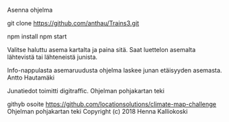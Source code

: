 Asenna ohjelma

git clone https://github.com/anthau/Trains3.git

npm install
npm start


Valitse haluttu asema kartalta ja paina sitä.
Saat luettelon asemalta lähtevistä tai lähteneistä junista.

Info-nappulasta asemaruudusta ohjelma laskee junan etäisyyden asemasta.
Antto Hautamäki

Junatiedot toimitti digitraffic. 
Ohjelman pohjakartan teki 

githyb osoite https://github.com/locationsolutions/climate-map-challenge
Ohjelman pohjakartan teki Copyright (c) 2018 Henna Kalliokoski